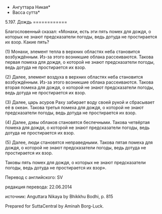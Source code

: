 * Ангуттара Никая*
* Васса сутта*

5\.197\. Дождь
\=\=\=\=\=\=\=\=\=\=\=\=

Благословенный сказал: «Монахи, есть эти пять помех для дождя, о которых не знают предсказатели погоды, ведь дотуда не простирается их взор\. Какие пять?

\(1\) Монахи, элемент тепла в верхних областях неба становится возбуждённым\. Из\-за этого возникшие облака рассеиваются\. Такова первая помеха для дождя, о которой не знают предсказатели погоды, ведь дотуда не простирается их взор\.

\(2\) Далее, элемент воздуха в верхних областях неба становится возбуждённым\. Из\-за этого возникшие облака рассеиваются\. Такова вторая помеха для дождя, о которой не знают предсказатели погоды, ведь дотуда не простирается их взор\.

\(3\) Далее, царь асуров Раху забирает воду своей рукой и сбрасывает её в океан\. Такова третья помеха для дождя, о которой не знают предсказатели погоды, ведь дотуда не простирается их взор\.

\(4\) Далее, дэвы облаков становятся беспечными\. Такова четвёртая помеха для дождя, о которой не знают предсказатели погоды, ведь дотуда не простирается их взор\.

\(5\) Далее, люди становятся неправедными\. Такова пятая помеха для дождя, о которой не знают предсказатели погоды, ведь дотуда не простирается их взор\.

Таковы пять помех для дождя, о которых не знают предсказатели погоды, ведь дотуда не простирается их взор»\.

Перевод с английского: SV

редакция перевода: 22\.06\.2014

источник: Anguttara Nikaya by Bhikkhu Bodhi, p\. 815

Prepared for SuttaCentral by Aminah Borg\-Luck\.